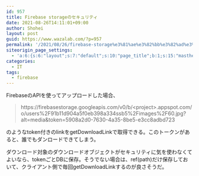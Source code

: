 ```yaml
---
id: 957
title: Firebase storageのセキュリティ
date: 2021-08-26T14:11:01+09:00
author: Shohei
layout: post
guid: https://www.wazalab.com/?p=957
permalink: '/2021/08/26/firebase-storage%e3%81%ae%e3%82%bb%e3%82%ad%e3%83%a5%e3%83%aa%e3%83%86%e3%82%a3/'
siteorigin_page_settings:
  - 'a:6:{s:6:"layout";s:7:"default";s:10:"page_title";b:1;s:15:"masthead_margin";b:1;s:13:"footer_margin";b:1;s:16:"display_masthead";b:1;s:22:"display_footer_widgets";b:1;}'
categories:
  - IT
tags:
  - firebase
---
```

FirebaseのAPIを使ってアップロードした場合、
<blockquote>https://firebasestorage.googleapis.com/v0/b/&lt;project&gt;.appspot.com/o/users%2F91b11d904a5f0eb398a334ssb5%2Fimages%2F60.jpg?alt=media&amp;token=5908a2d0-7630-4a35-8be5-e3cc8adbd723</blockquote>
のようなtoken付きのlinkをgetDownloadLinkで取得できる。このトークンがあると、誰でもダンロードできてしまう。

ダウンロード対象のダウンロードオブジェクトがセキュリティに気を使わなくてよいなら、tokenごとDBに保存。そうでない場合は、ref(path)だけ保存しておいて、クライアント側で毎回getDownloadLinkするのが良さそうだ。